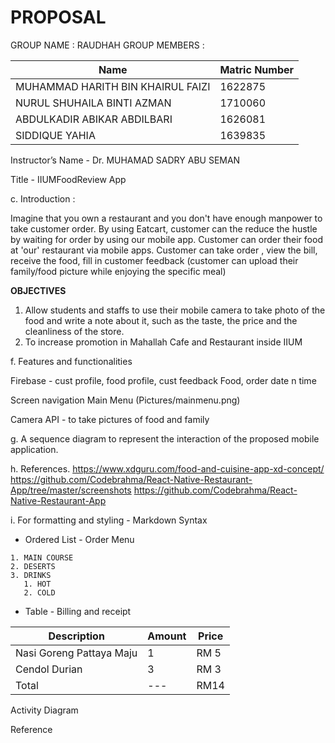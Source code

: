 # PROPOSAL
GROUP NAME : RAUDHAH
GROUP MEMBERS : 

Name | Matric Number
------------ | -------------
MUHAMMAD HARITH BIN KHAIRUL FAIZI | 1622875
NURUL SHUHAILA BINTI AZMAN | 1710060
ABDULKADIR ABIKAR ABDILBARI | 1626081
SIDDIQUE YAHIA | 1639835

Instructor’s Name - Dr. MUHAMAD SADRY ABU SEMAN




Title - IIUMFoodReview App


c. Introduction :

Imagine that you own a restaurant and you don't have enough manpower to take customer order. By using Eatcart, customer can the reduce the hustle by waiting for order by using our mobile app. Customer can order their food at 'our' restaurant via mobile apps. Customer can take order , view the bill, receive the food, fill in customer feedback (customer can upload their family/food picture while enjoying the specific meal)

**OBJECTIVES**
1. Allow students and staffs to use their mobile camera to take photo of the food and write a note about it, such as the taste, the price and the cleanliness of the store.
1. To increase promotion in  Mahallah Cafe and Restaurant inside IIUM


f. Features and functionalities

Firebase - cust profile, food profile, cust feedback
Food, order date n time

Screen navigation 
Main Menu
(Pictures/mainmenu.png)

Camera API - to take pictures of food and family

g.	A sequence diagram to represent the interaction of the proposed mobile application.

h.	References.
https://www.xdguru.com/food-and-cuisine-app-xd-concept/
https://github.com/Codebrahma/React-Native-Restaurant-App/tree/master/screenshots
https://github.com/Codebrahma/React-Native-Restaurant-App

i.	For formatting and styling  - Markdown Syntax

- Ordered List - Order Menu

```
1. MAIN COURSE
2. DESERTS
3. DRINKS
   1. HOT
   2. COLD
```


- Table - Billing and receipt

Description | Amount | Price
------------ | ------------- | --------
Nasi Goreng Pattaya Maju | 1 | RM 5
Cendol Durian | 3 | RM 3
Total | ---| RM14

Activity Diagram

Reference


